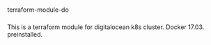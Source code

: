 ###
terraform-module-do

#####
This is a terraform module for digitalocean k8s cluster.
Docker 17.03. preinstalled.
